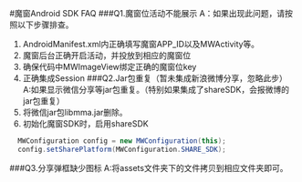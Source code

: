 #魔窗Android SDK FAQ
###Q1.魔窗位活动不能展示
A：如果出现此问题，请按照以下步骤排查。<br>
1. AndroidManifest.xml内正确填写魔窗APP_ID以及MWActivity等。
2. 魔窗后台正确开启活动，并投放到相应的魔窗位
3. 确保代码中MWImageView绑定正确的魔窗位key
4. 正确集成Session
###Q2.Jar包重复（暂未集成新浪微博分享，忽略此步）
A:如果显示微信分享等jar包重复。（特别如果集成了shareSDK，会报微博的jar包重复）<br>
1. 将微信jar包libmma.jar删除。
2. 初始化魔窗SDK时，启用shareSDK
```Java
  MWConfiguration config = new MWConfiguration(this);
  config.setSharePlatform(MWConfiguration.SHARE_SDK);
```
###Q3.分享弹框缺少图标
A:将assets文件夹下的文件拷贝到相应文件夹即可。
